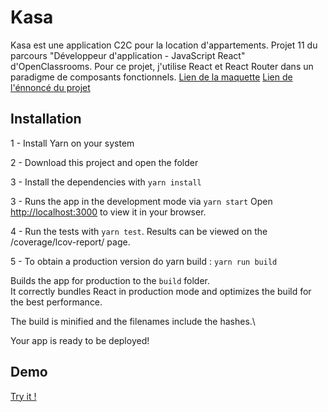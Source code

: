 # Kasa

Kasa est une application C2C pour la location d'appartements. Projet 11 du parcours "Développeur d'application - JavaScript React" d'OpenClassrooms. Pour ce projet, j'utilise React et React Router dans un paradigme de composants fonctionnels.
[Lien de la maquette](https://www.figma.com/file/bAnXDNqRKCRRP8mY2gcb5p/UI-Design-Kasa-FR?node-id=26%3A79)
[Lien de l'énnoncé du projet](https://viewscreen.githubusercontent.com/view/pdf?azure_maps_enabled=true&browser=chrome&color_mode=light&commit=491acd296aa06ee89682163899f5ef40ddee1cde&device=unknown_device&enc_url=68747470733a2f2f7261772e67697468756275736572636f6e74656e742e636f6d2f4a796a7953747564696f2f4b6173612d5031312f343931616364323936616130366565383936383231363338393966356566343064646565316364652f4d697373696f6e2e706466&logged_in=true&nwo=JyjyStudio%2FKasa-P11&path=Mission.pdf&platform=windows&repository_id=521975484&repository_type=Repository&version=104#ef71c4b9-787b-4f21-a762-95dd3679afb7)


## Installation

1 - Install Yarn on your system

2 - Download this project and open the folder

3 - Install the dependencies with `yarn install`

3 - Runs the app in the development mode via `yarn start`
Open [http://localhost:3000](http://localhost:3000) to view it in your browser.

4 - Run the tests with `yarn test`. Results can be viewed on the /coverage/lcov-report/ page.

5 - To obtain a production version do yarn build :  `yarn run build`

Builds the app for production to the `build` folder.\
It correctly bundles React in production mode and optimizes the build for the best performance.

The build is minified and the filenames include the hashes.\

Your app is ready to be deployed!

## Demo

[Try it !](https://jyjystudio.github.io/Kasa-P11/)
